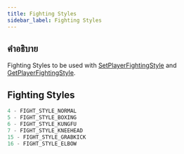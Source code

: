 ```yaml
---
title: Fighting Styles
sidebar_label: Fighting Styles
---
```


## คำอธิบาย

Fighting Styles to be used with [SetPlayerFightingStyle](../functions/SetPlayerFightingStyle.md) and [GetPlayerFightingStyle](../functions/GetPlayerFightingStyle.md).

## Fighting Styles

```c
4 - FIGHT_STYLE_NORMAL
5 - FIGHT_STYLE_BOXING
6 - FIGHT_STYLE_KUNGFU
7 - FIGHT_STYLE_KNEEHEAD
15 - FIGHT_STYLE_GRABKICK
16 - FIGHT_STYLE_ELBOW
```
